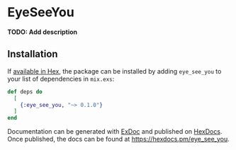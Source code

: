 # EyeSeeYou

**TODO: Add description**

## Installation

If [available in Hex](https://hex.pm/docs/publish), the package can be installed
by adding `eye_see_you` to your list of dependencies in `mix.exs`:

```elixir
def deps do
  [
    {:eye_see_you, "~> 0.1.0"}
  ]
end
```

Documentation can be generated with [ExDoc](https://github.com/elixir-lang/ex_doc)
and published on [HexDocs](https://hexdocs.pm). Once published, the docs can
be found at <https://hexdocs.pm/eye_see_you>.

